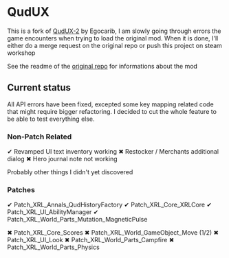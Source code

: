 # QudUX
This is a fork of [QudUX-2](https://github.com/egocarib/CavesOfQud-QudUX-v2?tab=readme-ov-file) by Egocarib, I am slowly going through errors the game encounters when trying to load the original mod. When it is done, I'll either do a merge request on the original repo or push this project on steam workshop

See the readme of the [original repo](https://github.com/egocarib/CavesOfQud-QudUX-v2?tab=readme-ov-file) for informations about the mod

## Current status
All API errors have been fixed, excepted some key mapping related code that might require bigger refactoring. I decided to cut the whole feature to be able to test everything else.

### Non-Patch Related
✔ Revamped UI text inventory working
✖ Restocker / Merchants additional dialog 
✖ Hero journal note not working

Probably other things I didn't yet discovered

### Patches
✔ Patch_XRL_Annals_QudHistoryFactory
✔ Patch_XRL_Core_XRLCore
✔ Patch_XRL_UI_AbilityManager
✔ Patch_XRL_World_Parts_Mutation_MagneticPulse

✖ Patch_XRL_Core_Scores
✖ Patch_XRL_World_GameObject_Move (1/2)
✖ Patch_XRL_UI_Look
✖ Patch_XRL_World_Parts_Campfire
✖ Patch_XRL_World_Parts_Physics
